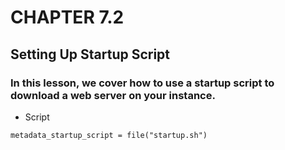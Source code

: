 # CHAPTER 7.2
## Setting Up Startup Script

### In this lesson, we cover how to use a startup script to download a web server on your instance.

- Script
```
metadata_startup_script = file("startup.sh")
```